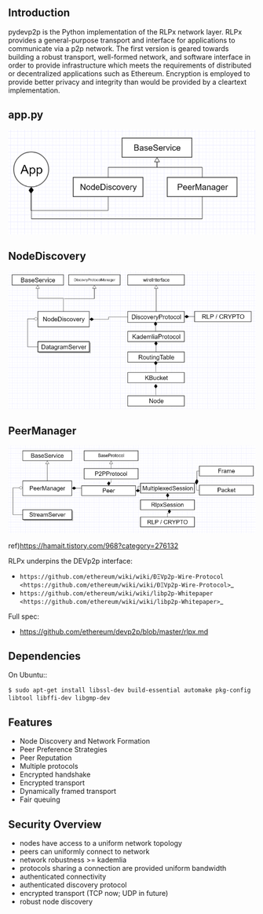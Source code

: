 Introduction
------------

pydevp2p is the Python implementation of the RLPx network layer.
RLPx provides a general-purpose transport and interface for applications to communicate via a p2p network. The first version is geared towards building a robust transport, well-formed network, and software interface in order to provide infrastructure which meets the requirements of distributed or decentralized applications such as Ethereum. Encryption is employed to provide better privacy and integrity than would be provided by a cleartext implementation.

app.py
------
![app](./image/app.png)

NodeDiscovery
-------------
![NodeDiscovery](./image/class_structure_nodeDiscovery.png)

PeerManager
-----------
![PeerManager](./image/class_structure_peerManager.png)

ref)https://hamait.tistory.com/968?category=276132




RLPx underpins the DEVp2p interface:

* `https://github.com/ethereum/wiki/wiki/ÐΞVp2p-Wire-Protocol <https://github.com/ethereum/wiki/wiki/ÐΞVp2p-Wire-Protocol>`_
* `https://github.com/ethereum/wiki/wiki/libp2p-Whitepaper <https://github.com/ethereum/wiki/wiki/libp2p-Whitepaper>`_

Full spec:

* https://github.com/ethereum/devp2p/blob/master/rlpx.md

Dependencies
------------

On Ubuntu::

    $ sudo apt-get install libssl-dev build-essential automake pkg-config libtool libffi-dev libgmp-dev

Features
--------
* Node Discovery and Network Formation
* Peer Preference Strategies
* Peer Reputation
* Multiple protocols
* Encrypted handshake
* Encrypted transport
* Dynamically framed transport
* Fair queuing

Security Overview
-------------------
* nodes have access to a uniform network topology
* peers can uniformly connect to network
* network robustness >= kademlia
* protocols sharing a connection are provided uniform bandwidth
* authenticated connectivity
* authenticated discovery protocol
* encrypted transport (TCP now; UDP in future)
* robust node discovery
